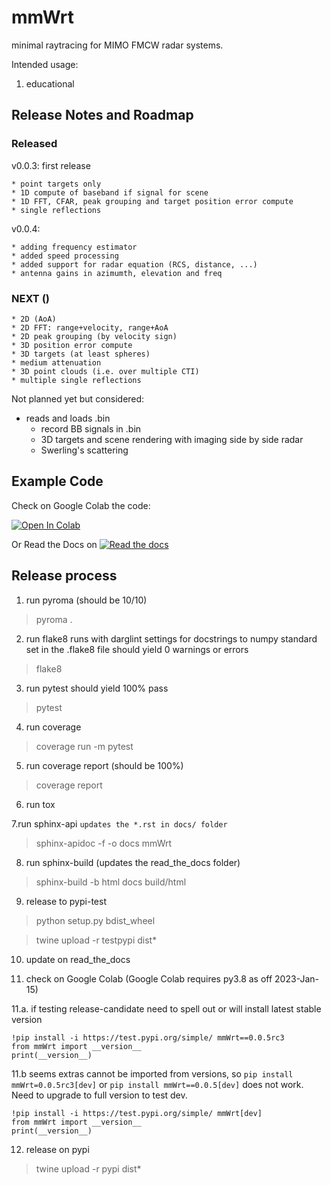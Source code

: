 # mmWrt

minimal raytracing for MIMO FMCW radar systems.

Intended usage:
1. educational

## Release Notes and Roadmap

### Released

v0.0.3: first release 

    * point targets only
    * 1D compute of baseband if signal for scene
    * 1D FFT, CFAR, peak grouping and target position error compute
    * single reflections

v0.0.4:

    * adding frequency estimator
    * added speed processing
    * added support for radar equation (RCS, distance, ...)
    * antenna gains in azimumth, elevation and freq

### NEXT ()

    * 2D (AoA)
    * 2D FFT: range+velocity, range+AoA
    * 2D peak grouping (by velocity sign)
    * 3D position error compute
    * 3D targets (at least spheres)
    * medium attenuation
    * 3D point clouds (i.e. over multiple CTI)
    * multiple single reflections

Not planned yet but considered:

* reads and loads .bin
  * record BB signals in .bin
  * 3D targets and scene rendering with imaging side by side radar
  * Swerling's scattering

## Example Code

Check on Google Colab the code:

[![Open In Colab](https://colab.research.google.com/assets/colab-badge.svg)](https://colab.research.google.com/gist/matt-chv/bdd8b835c5cb7e739bb8b68d00257690/fmcw-radar-101.ipynb)

Or Read the Docs on [![Read the docs](https://read-the-docs-guidelines.readthedocs-hosted.com/_images/logo-wordmark-light.png)](https://mmwrt.readthedocs.io/en/latest/Intro.html)

## Release process

1. run pyroma
(should be 10/10)

> pyroma .

2. run flake8 
runs with darglint settings for docstrings to numpy standard set in the .flake8 file
should yield 0 warnings or errors

> flake8

3. run pytest
should yield 100% pass

> pytest

4. run coverage

> coverage run -m pytest

5. run coverage report
(should be 100%)

> coverage report

6. run tox

7.run sphinx-api 
`updates the *.rst in docs/ folder`

> sphinx-apidoc -f -o docs mmWrt

8. run sphinx-build
(updates the read_the_docs folder)

> sphinx-build -b html docs build/html

9. release to pypi-test

> python setup.py bdist_wheel

> twine upload -r testpypi dist\*

10. update on read_the_docs



11. check on Google Colab
(Google Colab requires py3.8 as off 2023-Jan-15)

11.a. if testing release-candidate need to spell out or will install latest stable version

```
!pip install -i https://test.pypi.org/simple/ mmWrt==0.0.5rc3
from mmWrt import __version__
print(__version__)
```

11.b seems extras cannot be imported from versions, so `pip install mmWrt=0.0.5rc3[dev]` or `pip install mmWrt==0.0.5[dev]` does not work. Need to upgrade to full version to test dev.

```
!pip install -i https://test.pypi.org/simple/ mmWrt[dev]
from mmWrt import __version__
print(__version__)
```

12. release on pypi
> twine upload -r pypi dist\*


